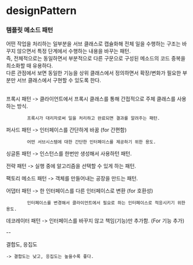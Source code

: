 # designPattern

### 템플릿 메소드 패턴
어떤 작업을 처리하는 일부분을 서브 클래스로 캡슐화해 전체 일을 수행하는 구조는 바꾸지 않으면서 특정 단계에서 수행하는 내용을 바꾸는 패턴.<br/>
즉, 전체적으로는 동일하면서 부분적으로 다른 구문으로 구성된 메소드의 코드 중복을 최소화할 때 유용하다.<br/>
다른 관점에서 보면 동일한 기능을 상위 클래스에서 정의하면서 확장/변화가 필요한 부분만 서브 클래스에서 구현할 수 있도록 한다.<br/>
<br/>

프록시 패턴 -> 클라이언트에서 프록시 클래스를 통해 간접적으로 주체 클래스를 사용하는 방식.

            프록시가 대리자로써 일을 처리하고 완료되면 결과를 알려주는 패턴.

퍼사드 패턴 -> 인터페이스를 간단하게 바꿈 (for 간편함)

            어떤 서브시스템에 대한 간단한 인터페이스를 제공하기 위한 용도.

싱글톤 패턴 -> 인스턴스를 한번만 생성해서 사용하턴 패턴.

전략 패턴 -> 실행 중에 알고리즘을 선택할 수 있게 하는 패턴.

팩토리 메소드 패턴 -> 객체를 만들어내는 공장을 만드는 패턴.

어댑터 패턴 -> 한 인터페이스를 다른 인터페이스로 변환 (for 호환성)

            인터페이스를 변경해서 클라이언트에서 필요로 하는 인터페이스로 적응시키기 위한 용도.

데코레이터 패턴 -> 인터페이스를 바꾸지 않고 책임(기능)만 추가함. (For 기능 추가)
    
    

--



결합도, 응집도

	-> 결합도는 낮고, 응집도는 높을수록 좋다.
	
	
	
